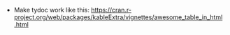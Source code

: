 * Make tydoc work like this: https://cran.r-project.org/web/packages/kableExtra/vignettes/awesome_table_in_html.html